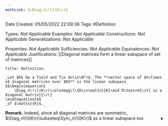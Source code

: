 ```yaml
---
mathLink: $\Diag_n\!\l(K\r)$
---
```


<div class="topSpace"></div>

Date Created: 05/05/2022 22:09:36
Tags: #Definition

Types: _Not Applicable_
Examples: _Not Applicable_
Constructions: _Not Applicable_
Generalizations: _Not Applicable_

Properties: _Not Applicable_
Sufficiencies: _Not Applicable_
Equivalences: _Not Applicable_
Justifications: [[Diagonal matrices form a linear subspace of set of matrices]]

``` ad-Definition
title: Definition.

_Let $K$ be a field and fix $n\in\N^+$. The **vector space of $n\times n$ diagonal matrices over $K$** is the linear subspace_
$$\begin{equation}
    \Diag_n\!\l(K\r)\coloneqq\l\{D\in\mat{n}{K}\mid D\textrm{\it{ is a diagonal matrix}}\r\}
\end{equation}$$
_of $\mat{n}{K}$._

```

**Remark.** Indeed, since all diagonal matrices are symmetric, $\Diag_n\!\l(K\r)\subseteq\Sym_n\!\l(K\r)$ as a linear subspace too.<span style="float:right;">$\blacklozenge$</span>

